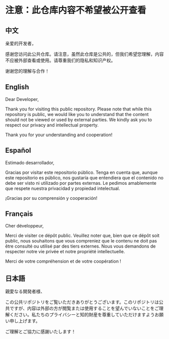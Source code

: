 # 注意：此仓库内容不希望被公开查看

## 中文
亲爱的开发者，

感谢您访问此公共仓库。请注意，虽然此仓库是公共的，但我们希望您理解，内容不应被外部查看或使用。请尊重我们的隐私和知识产权。

谢谢您的理解与合作！

## English
Dear Developer,

Thank you for visiting this public repository. Please note that while this repository is public, we would like you to understand that the content should not be viewed or used by external parties. We kindly ask you to respect our privacy and intellectual property.

Thank you for your understanding and cooperation!

## Español
Estimado desarrollador,

Gracias por visitar este repositorio público. Tenga en cuenta que, aunque este repositorio es público, nos gustaría que entendiera que el contenido no debe ser visto ni utilizado por partes externas. Le pedimos amablemente que respete nuestra privacidad y propiedad intelectual.

¡Gracias por su comprensión y cooperación!

## Français
Cher développeur,

Merci de visiter ce dépôt public. Veuillez noter que, bien que ce dépôt soit public, nous souhaitons que vous compreniez que le contenu ne doit pas être consulté ou utilisé par des tiers externes. Nous vous demandons de respecter notre vie privée et notre propriété intellectuelle.

Merci de votre compréhension et de votre coopération !

## 日本語
親愛なる開発者様、

この公共リポジトリをご覧いただきありがとうございます。このリポジトリは公共ですが、内容は外部の方が閲覧または使用することを望んでいないことをご理解ください。私たちのプライバシーと知的財産を尊重していただけますようお願い申し上げます。

ご理解とご協力に感謝いたします！
